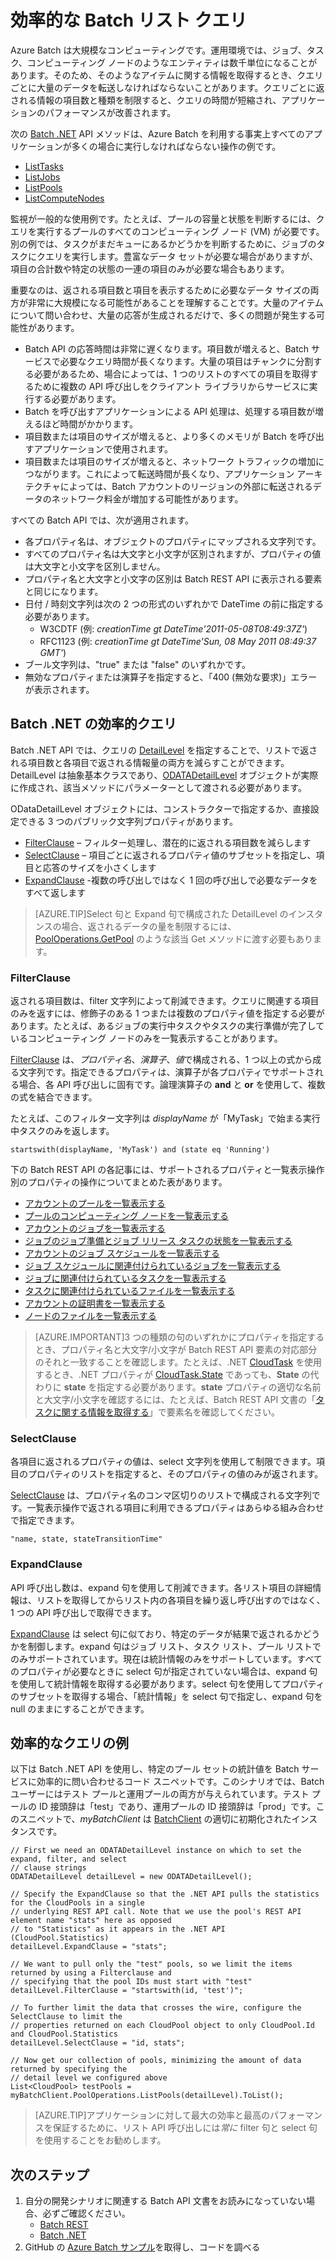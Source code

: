 <properties
	pageTitle="Azure Batch での効率的なリスト クエリ | Microsoft Azure"
	description="Azure Batch のプール、ジョブ、タスク、コンピューティング ノードなどに問い合わせるとき、返されるデータ量を減らし、パフォーマンスを上げる方法について学習します。"
	services="batch"
	documentationCenter=""
	authors="davidmu1"
	manager="timlt"
	editor=""
	tags="azure-resource-manager"/>

<tags
	ms.service="Batch"
	ms.devlang="multiple"
	ms.topic="article"
	ms.tgt_pltfrm="vm-windows"
	ms.workload="big-compute"
	ms.date="08/27/2015"
	ms.author="davidmu;v-marsma"/>

# 効率的な Batch リスト クエリ

Azure Batch は大規模なコンピューティングです。運用環境では、ジョブ、タスク、コンピューティング ノードのようなエンティティは数千単位になることがあります。そのため、そのようなアイテムに関する情報を取得するとき、クエリごとに大量のデータを転送しなければならないことがあります。クエリごとに返される情報の項目数と種類を制限すると、クエリの時間が短縮され、アプリケーションのパフォーマンスが改善されます。

次の [Batch .NET](https://msdn.microsoft.com/library/azure/mt348682.aspx) API メソッドは、Azure Batch を利用する事実上すべてのアプリケーションが多くの場合に実行しなければならない操作の例です。

- [ListTasks](https://msdn.microsoft.com/library/azure/microsoft.azure.batch.joboperations.listtasks.aspx)
- [ListJobs](https://msdn.microsoft.com/library/azure/microsoft.azure.batch.joboperations.listjobs.aspx)
- [ListPools](https://msdn.microsoft.com/library/azure/microsoft.azure.batch.pooloperations.listpools.aspx)
- [ListComputeNodes](https://msdn.microsoft.com/library/azure/microsoft.azure.batch.pooloperations.listcomputenodes.aspx)

監視が一般的な使用例です。たとえば、プールの容量と状態を判断するには、クエリを実行するプールのすべてのコンピューティング ノード (VM) が必要です。別の例では、タスクがまだキューにあるかどうかを判断するために、ジョブのタスクにクエリを実行します。豊富なデータ セットが必要な場合がありますが、項目の合計数や特定の状態の一連の項目のみが必要な場合もあります。

重要なのは、返される項目数と項目を表示するために必要なデータ サイズの両方が非常に大規模になる可能性があることを理解することです。大量のアイテムについて問い合わせ、大量の応答が生成されるだけで、多くの問題が発生する可能性があります。

- Batch API の応答時間は非常に遅くなります。項目数が増えると、Batch サービスで必要なクエリ時間が長くなります。大量の項目はチャンクに分割する必要があるため、場合によっては、1 つのリストのすべての項目を取得するために複数の API 呼び出しをクライアント ライブラリからサービスに実行する必要があります。
- Batch を呼び出すアプリケーションによる API 処理は、処理する項目数が増えるほど時間がかかります。
- 項目数または項目のサイズが増えると、より多くのメモリが Batch を呼び出すアプリケーションで使用されます。
- 項目数または項目のサイズが増えると、ネットワーク トラフィックの増加につながります。これによって転送時間が長くなり、アプリケーション アーキテクチャによっては、Batch アカウントのリージョンの外部に転送されるデータのネットワーク料金が増加する可能性があります。

すべての Batch API では、次が適用されます。

- 各プロパティ名は、オブジェクトのプロパティにマップされる文字列です。
- すべてのプロパティ名は大文字と小文字が区別されますが、プロパティの値は大文字と小文字を区別しません。
- プロパティ名と大文字と小文字の区別は Batch REST API に表示される要素と同じになります。
- 日付 / 時刻文字列は次の 2 つの形式のいずれかで DateTime の前に指定する必要があります。
	- W3CDTF (例: *creationTime gt DateTime'2011-05-08T08:49:37Z'*)
	- RFC1123 (例: *creationTime gt DateTime'Sun, 08 May 2011 08:49:37 GMT'*)
- ブール文字列は、"true" または "false" のいずれかです。
- 無効なプロパティまたは演算子を指定すると、「400 (無効な要求)」エラーが表示されます。

## Batch .NET の効率的クエリ

Batch .NET API では、クエリの [DetailLevel](https://msdn.microsoft.com/library/azure/microsoft.azure.batch.detaillevel.aspx) を指定することで、リストで返される項目数と各項目で返される情報量の両方を減らすことができます。DetailLevel は抽象基本クラスであり、[ODATADetailLevel](https://msdn.microsoft.com/library/azure/microsoft.azure.batch.odatadetaillevel.aspx) オブジェクトが実際に作成され、該当メソッドにパラメーターとして渡される必要があります。

ODataDetailLevel オブジェクトには、コンストラクターで指定するか、直接設定できる 3 つのパブリック文字列プロパティがあります。

- [FilterClause](#filter) – フィルター処理し、潜在的に返される項目数を減らします
- [SelectClause](#select) – 項目ごとに返されるプロパティ値のサブセットを指定し、項目と応答のサイズを小さくします
- [ExpandClause](#expand) -複数の呼び出しではなく 1 回の呼び出しで必要なデータをすべて返します

> [AZURE.TIP]Select 句と Expand 句で構成された DetailLevel のインスタンスの場合、返されるデータの量を制限するには、[PoolOperations.GetPool](https://msdn.microsoft.com/library/azure/microsoft.azure.batch.pooloperations.getpool.aspx) のような該当 Get メソッドに渡す必要もあります。

### <a id="filter"></a> FilterClause

返される項目数は、filter 文字列によって削減できます。クエリに関連する項目のみを返すには、修飾子のある 1 つまたは複数のプロパティ値を指定する必要があります。たとえば、あるジョブの実行中タスクやタスクの実行準備が完了しているコンピューティング ノードのみを一覧表示することがあります。

 [FilterClause](https://msdn.microsoft.com/library/azure/microsoft.azure.batch.odatadetaillevel.filterclause.aspx) は、*プロパティ名*、*演算子*、*値*で構成される、1 つ以上の式から成る文字列です。指定できるプロパティは、演算子が各プロパティでサポートされる場合、各 API 呼び出しに固有です。論理演算子の **and** と **or** を使用して、複数の式を結合できます。

たとえば、このフィルター文字列は *displayName* が「MyTask」で始まる実行中タスクのみを返します。

	startswith(displayName, 'MyTask') and (state eq 'Running')

下の Batch REST API の各記事には、サポートされるプロパティと一覧表示操作別のプロパティの操作についてまとめた表があります。

- [アカウントのプールを一覧表示する](https://msdn.microsoft.com/library/azure/dn820101.aspx)
- [プールのコンピューティング ノードを一覧表示する](https://msdn.microsoft.com/library/azure/dn820159.aspx)
- [アカウントのジョブを一覧表示する](https://msdn.microsoft.com/library/azure/dn820117.aspx)
- [ジョブのジョブ準備とジョブ リリース タスクの状態を一覧表示する](https://msdn.microsoft.com/library/azure/mt282170.aspx)
- [アカウントのジョブ スケジュールを一覧表示する](https://msdn.microsoft.com/library/azure/mt282174.aspx)
- [ジョブ スケジュールに関連付けられているジョブを一覧表示する](https://msdn.microsoft.com/library/azure/mt282169.aspx)
- [ジョブに関連付けられているタスクを一覧表示する](https://msdn.microsoft.com/library/azure/dn820187.aspx)
- [タスクに関連付けられているファイルを一覧表示する](https://msdn.microsoft.com/library/azure/dn820142.aspx)
- [アカウントの証明書を一覧表示する](https://msdn.microsoft.com/library/azure/dn820154.aspx)
- [ノードのファイルを一覧表示する](https://msdn.microsoft.com/library/azure/dn820151.aspx)

> [AZURE.IMPORTANT]3 つの種類の句のいずれかにプロパティを指定するとき、プロパティ名と大文字/小文字が Batch REST API 要素の対応部分のそれと一致することを確認します。たとえば、.NET [CloudTask](https://msdn.microsoft.com/library/azure/microsoft.azure.batch.cloudtask) を使用するとき、.NET プロパティが [CloudTask.State](https://msdn.microsoft.com/library/azure/microsoft.azure.batch.cloudtask.state) であっても、**State** の代わりに **state** を指定する必要があります。**state** プロパティの適切な名前と大文字/小文字を確認するには、たとえば、Batch REST API 文書の「[タスクに関する情報を取得する](https://msdn.microsoft.com/library/azure/dn820133.aspx)」で要素名を確認してください。

### <a id="select"></a> SelectClause

各項目に返されるプロパティの値は、select 文字列を使用して制限できます。項目のプロパティのリストを指定すると、そのプロパティの値のみが返されます。

[SelectClause](https://msdn.microsoft.com/library/azure/microsoft.azure.batch.odatadetaillevel.selectclause.aspx) は、プロパティ名のコンマ区切りのリストで構成される文字列です。一覧表示操作で返される項目に利用できるプロパティはあらゆる組み合わせで指定できます。

	"name, state, stateTransitionTime"

### <a id="expand"></a> ExpandClause

API 呼び出し数は、expand 句を使用して削減できます。各リスト項目の詳細情報は、リストを取得してからリスト内の各項目を繰り返し呼び出すのではなく、1 つの API 呼び出しで取得できます。

[ExpandClause](https://msdn.microsoft.com/library/azure/microsoft.azure.batch.odatadetaillevel.expandclause.aspx) は select 句に似ており、特定のデータが結果で返されるかどうかを制御します。expand 句はジョブ リスト、タスク リスト、プール リストでのみサポートされています。現在は統計情報のみをサポートしています。すべてのプロパティが必要なときに select 句が指定されていない場合は、expand 句を使用して統計情報を取得する必要があります。select 句を使用してプロパティのサブセットを取得する場合、「統計情報」を select 句で指定し、expand 句を null のままにすることができます。

## 効率的なクエリの例

以下は Batch .NET API を使用し、特定のプール セットの統計値を Batch サービスに効率的に問い合わせるコード スニペットです。このシナリオでは、Batch ユーザーにはテスト プールと運用プールの両方が与えられています。テスト プールの ID 接頭辞は「test」であり、運用プールの ID 接頭辞は「prod」です。このスニペットで、*myBatchClient* は [BatchClient](https://msdn.microsoft.com/library/azure/microsoft.azure.batch.batchclient) の適切に初期化されたインスタンスです。

	// First we need an ODATADetailLevel instance on which to set the expand, filter, and select
	// clause strings
	ODATADetailLevel detailLevel = new ODATADetailLevel();

	// Specify the ExpandClause so that the .NET API pulls the statistics for the CloudPools in a single
	// underlying REST API call. Note that we use the pool's REST API element name "stats" here as opposed
	// to "Statistics" as it appears in the .NET API (CloudPool.Statistics)
	detailLevel.ExpandClause = "stats";

	// We want to pull only the "test" pools, so we limit the items returned by using a Filterclause and
	// specifying that the pool IDs must start with "test"
	detailLevel.FilterClause = "startswith(id, 'test')";

	// To further limit the data that crosses the wire, configure the SelectClause to limit the
	// properties returned on each CloudPool object to only CloudPool.Id and CloudPool.Statistics
	detailLevel.SelectClause = "id, stats";

	// Now get our collection of pools, minimizing the amount of data returned by specifying the
	// detail level we configured above
	List<CloudPool> testPools = myBatchClient.PoolOperations.ListPools(detailLevel).ToList();

> [AZURE.TIP]アプリケーションに対して最大の効率と最高のパフォーマンスを保証するために、リスト API 呼び出しには*常に* filter 句と select 句を使用することをお勧めします。

## 次のステップ

1. 自分の開発シナリオに関連する Batch API 文書をお読みになっていない場合、必ずご確認ください。
    - [Batch REST](https://msdn.microsoft.com/library/azure/dn820158.aspx)
    - [Batch .NET](https://msdn.microsoft.com/library/azure/dn865466.aspx)
2. GitHub の [Azure Batch サンプル](https://github.com/Azure/azure-batch-samples)を取得し、コードを調べる

<!---HONumber=September15_HO1-->